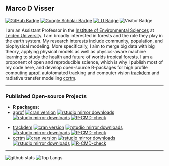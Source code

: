 ## Marco D Visser

[![GitHub Badge](https://img.shields.io/github/followers/marcodvisser?style=social)](https://github.com/MarcoDVisser?tab=followers)
[![Google Scholar Badge](https://img.shields.io/badge/Google-Scholar-lightgrey)](https://scholar.google.com/citations?user=_JjX-6oAAAAJ&hl=en)
[![LU Badge](https://img.shields.io/badge/LU-Faculty-blue)](https://www.universiteitleiden.nl/en/staffmembers/marco-visser#tab-1)
![Visitor Badge](https://visitor-badge.laobi.icu/badge?page_id=marcodvisser.marco.d.visser)

I am an Assistant Professor in the [Institute of Environmental Sciences](https://www.universiteitleiden.nl/en/science/environmental-sciences) at [Leiden University](https://www.universiteitleiden.nl/en). I am broadly interested in forests and the role they play in the earth system. My research interests include community, population, and biophysical modeling. More specifically, I aim to merge big data with big theory, applying physical models as well as physics-aware machine learning to study the health and future of worlds tropical forests. I am a proponent of open and reproducible science, which is why I publish most of my code here, and develop open-source R-packages for high profile computing [aprof](https://github.com/MarcoDVisser/aprof), autotomated tracking and computer vision [trackdem](https://github.com/MarcoDVisser/trackdem) and radiative transfer modelling [ccrtm](https://github.com/MarcoDVisser/ccrtm). 

---

### Published Open-source Projects

- **R packages:** 
- [aprof](https://github.com/MarcoDVisser/aprof)  <!-- badges: start --> [![cran version](http://www.r-pkg.org/badges/version/aprof)](http://cran.rstudio.com/web/packages/ccrtm) [![rstudio mirror downloads](http://cranlogs.r-pkg.org/badges/aprof?color=E664A4)](https://github.com/metacran/cranlogs.app) [![rstudio mirror downloads](http://cranlogs.r-pkg.org/badges/grand-total/aprof?color=333FFF)](https://github.com/metacran/cranlogs.app) [![R-CMD-check](https://github.com/ropensci/aprof/workflows/R-CMD-check/badge.svg)](https://github.com/ropensci/ccrtm/actions)
<!-- badges: end -->
- [trackdem](https://github.com/MarcoDVisser/trackdem) <!-- badges: start --> [![cran version](http://www.r-pkg.org/badges/version/trackdem)](http://cran.rstudio.com/web/packages/ccrtm) [![rstudio mirror downloads](http://cranlogs.r-pkg.org/badges/trackdem?color=E664A4)](https://github.com/metacran/cranlogs.app) [![rstudio mirror downloads](http://cranlogs.r-pkg.org/badges/grand-total/trackdem?color=333FFF)](https://github.com/metacran/cranlogs.app) [![R-CMD-check](https://github.com/ropensci/trackdem/workflows/R-CMD-check/badge.svg)](https://github.com/ropensci/ccrtm/actions)
- [ccrtm](https://github.com/MarcoDVisser/ccrtm) <!-- badges: start --> [![cran version](http://www.r-pkg.org/badges/version/ccrtm)](http://cran.rstudio.com/web/packages/ccrtm) [![rstudio mirror downloads](http://cranlogs.r-pkg.org/badges/ccrtm?color=E664A4)](https://github.com/metacran/cranlogs.app) [![rstudio mirror downloads](http://cranlogs.r-pkg.org/badges/grand-total/ccrtm?color=333FFF)](https://github.com/metacran/cranlogs.app) [![R-CMD-check](https://github.com/ropensci/ccrtm/workflows/R-CMD-check/badge.svg)](https://github.com/ropensci/ccrtm/actions)

---

![github stats](https://github-readme-stats.vercel.app/api?username=marcodvisser&show_icons=true)
![Top Langs](https://github-readme-stats.vercel.app/api/top-langs/?username=marcodvisser&langs_count=6&hide=javascript,go,html,css,tex,%20Emacs%20%Lisp)

<!-- ![Top Langs](https://github-readme-stats.vercel.app/api/top-langs/?username=giswqs&hide_langs_below=10) -->
